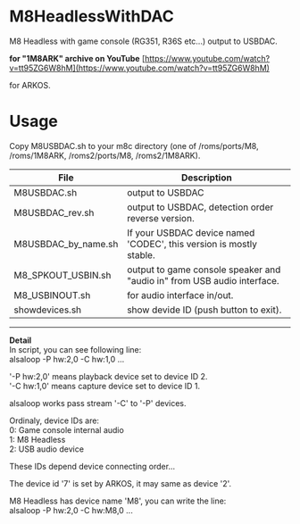 # M8HeadlessWithDAC
M8 Headless with game console (RG351, R36S etc...) output to USBDAC.

**for "1M8ARK" archive on YouTube**
[https://www.youtube.com/watch?v=tt95ZG6W8hM](https://www.youtube.com/watch?v=tt95ZG6W8hM)

for ARKOS.

  
# Usage  
Copy M8USBDAC.sh to your m8c directory (one of /roms/ports/M8, /roms/1M8ARK, /roms2/ports/M8, /roms2/1M8ARK).  
  
|File|Description|
|---|---|
|M8USBDAC.sh|output to USBDAC|  
|M8USBDAC_rev.sh|output to USBDAC, detection order reverse version.|  
|M8USBDAC_by_name.sh|If your USBDAC device named 'CODEC', this version is mostly stable.|  
|M8_SPKOUT_USBIN.sh|output to game console speaker and "audio in" from USB audio interface.|  
|M8_USBINOUT.sh|for audio interface in/out.|  
|showdevices.sh|show devide ID (push button to exit).|  
  
---
  

**Detail**  
In script, you can see following line:  
alsaloop -P hw:2,0 -C hw:1,0 ...  
  
'-P hw:2,0' means playback device set to device ID 2.  
'-C hw:1,0' means capture device set to device ID 1.  
  
alsaloop works pass stream '-C' to '-P' devices.  

Ordinaly, device IDs are:  
0: Game console internal audio  
1: M8 Headless  
2: USB audio device  

These IDs depend device connecting order...  

The device id '7' is set by ARKOS, it may same as device '2'.  

M8 Headless has device name 'M8', you can write the line:  
alsaloop -P hw:2,0 -C hw:M8,0 ...  
  
  
